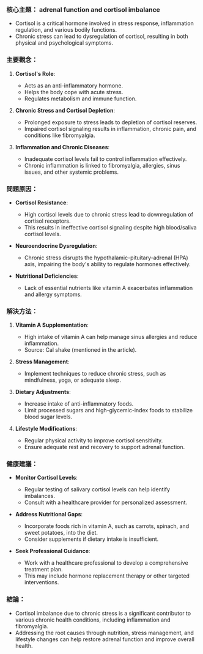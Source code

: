 ### 核心主題： adrenal function and cortisol imbalance

- Cortisol is a critical hormone involved in stress response, inflammation regulation, and various bodily functions.
- Chronic stress can lead to dysregulation of cortisol, resulting in both physical and psychological symptoms.

### 主要觀念：

1. **Cortisol's Role**:
   - Acts as an anti-inflammatory hormone.
   - Helps the body cope with acute stress.
   - Regulates metabolism and immune function.

2. **Chronic Stress and Cortisol Depletion**:
   - Prolonged exposure to stress leads to depletion of cortisol reserves.
   - Impaired cortisol signaling results in inflammation, chronic pain, and conditions like fibromyalgia.

3. **Inflammation and Chronic Diseases**:
   - Inadequate cortisol levels fail to control inflammation effectively.
   - Chronic inflammation is linked to fibromyalgia, allergies, sinus issues, and other systemic problems.

### 問題原因：

- **Cortisol Resistance**: 
  - High cortisol levels due to chronic stress lead to downregulation of cortisol receptors.
  - This results in ineffective cortisol signaling despite high blood/saliva cortisol levels.

- **Neuroendocrine Dysregulation**:
  - Chronic stress disrupts the hypothalamic-pituitary-adrenal (HPA) axis, impairing the body's ability to regulate hormones effectively.

- **Nutritional Deficiencies**:
  - Lack of essential nutrients like vitamin A exacerbates inflammation and allergy symptoms.

### 解決方法：

1. **Vitamin A Supplementation**:
   - High intake of vitamin A can help manage sinus allergies and reduce inflammation.
   - Source: Cal shake (mentioned in the article).

2. **Stress Management**:
   - Implement techniques to reduce chronic stress, such as mindfulness, yoga, or adequate sleep.

3. **Dietary Adjustments**:
   - Increase intake of anti-inflammatory foods.
   - Limit processed sugars and high-glycemic-index foods to stabilize blood sugar levels.

4. **Lifestyle Modifications**:
   - Regular physical activity to improve cortisol sensitivity.
   - Ensure adequate rest and recovery to support adrenal function.

### 健康建議：

- **Monitor Cortisol Levels**: 
  - Regular testing of salivary cortisol levels can help identify imbalances.
  - Consult with a healthcare provider for personalized assessment.

- **Address Nutritional Gaps**:
  - Incorporate foods rich in vitamin A, such as carrots, spinach, and sweet potatoes, into the diet.
  - Consider supplements if dietary intake is insufficient.

- **Seek Professional Guidance**: 
  - Work with a healthcare professional to develop a comprehensive treatment plan.
  - This may include hormone replacement therapy or other targeted interventions.

### 結論：

- Cortisol imbalance due to chronic stress is a significant contributor to various chronic health conditions, including inflammation and fibromyalgia.
- Addressing the root causes through nutrition, stress management, and lifestyle changes can help restore adrenal function and improve overall health.